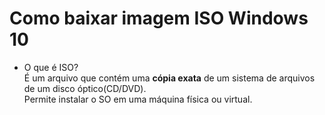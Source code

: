 # Como baixar imagem ISO Windows 10

- O que é ISO?<br>
É um arquivo que contém uma **cópia exata** de um sistema de arquivos de um disco óptico(CD/DVD).<br>
Permite instalar o SO em uma máquina física ou virtual.
 
